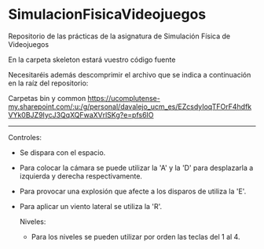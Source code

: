 # SimulacionFisicaVideojuegos
Repositorio de las prácticas de la asignatura de Simulación Física de Videojuegos

En la carpeta skeleton estará vuestro código fuente

Necesitaréis además descomprimir el archivo que se indica a continuación en la raíz del repositorio:

Carpetas bin y common https://ucomplutense-my.sharepoint.com/:u:/g/personal/davalejo_ucm_es/EZcsdyIoqTFOrF4hdfkVYk0BJZ9IycJ3QqXQFwaXVrlSKg?e=pfs6IO

----------------------------------------------------------------------------------------------------------------------------------------------------

Controles:

- Se dispara con el espacio.
- Para colocar la cámara se puede utilizar la 'A' y la 'D' para desplazarla a izquierda y derecha respectivamente.
- Para provocar una explosión que afecte a los disparos de utiliza la 'E'.
- Para aplicar un viento lateral se utiliza la 'R'.

    Niveles:
    - Para los niveles se pueden utilizar por orden las teclas del 1 al 4.